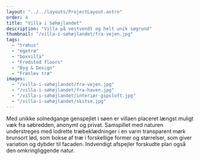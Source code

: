 ```yaml
---
layout: "../../layouts/ProjectLayout.astro"
order: 4
title: "Villa i Søhøjlandet"
description: "Villa på vestvendt og helt unik søgrund"
thumbnail: "/villa-i-søhøjlandet/fra-vejen.jpg"
tags:
  - "træhus"
  - "egetræ"
  - "boxvilla"
  - "Fredsted floors"
  - "Byg & Design"
  - "Frøslev træ"
images:
  - "/villa-i-søhøjlandet/fra-vejen.jpg"
  - "/villa-i-søhøjlandet/fra-haven.jpg"
  - "/villa-i-søhøjlandet/interiør-gipsloft.jpg"
  - "/villa-i-søhøjlandet/skitse.jpg"
---
```


Med unikke solnedgange genspejlet i søen er villaen placeret længst muligt væk fra søbredden, anonymt og privat. Samspillet med naturen understreges med lodrette træbeklædninger i en varm transparent mørk brunsort lød, som bokse af træ i forskellige former og størrelser, som giver variation og dybder til facaden. Indvendigt afspejler forskudte plan også den omkringliggende natur.
